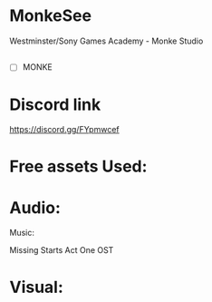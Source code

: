 # MonkeSee
Westminster/Sony Games Academy - Monke Studio

##

 - [ ] MONKE




##
# Discord link
https://discord.gg/FYpmwcef

##

# Free assets Used:

# Audio:

Music:

Missing Starts Act One OST

##

# Visual:
